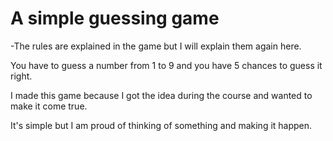 # A simple guessing game
-The rules are explained in the game but I will explain them again here.

You have to guess a number from 1 to 9 and you have 5 chances to guess it right.

I made this game because I got the idea during the course and wanted to make it come true.

It's simple but I am proud of thinking of something and making it happen.
